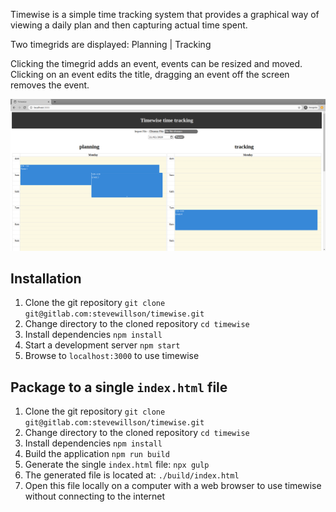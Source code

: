 Timewise is a simple time tracking system that provides a graphical way of viewing a daily plan and then capturing actual time spent.

Two timegrids are displayed:
Planning | Tracking

Clicking the timegrid adds an event, events can be resized and moved. Clicking on an event edits the title, dragging an event off the screen removes the event.

![timewise_screenshot][screenshot_1]

[screenshot_1]: timewise_1.png "Timewise Screenshot"

## Installation

1. Clone the git repository `git clone git@gitlab.com:stevewillson/timewise.git`
2. Change directory to the cloned repository `cd timewise`
3. Install dependencies `npm install`
4. Start a development server `npm start`
5. Browse to `localhost:3000` to use timewise

## Package to a single `index.html` file

1. Clone the git repository `git clone git@gitlab.com:stevewillson/timewise.git`
2. Change directory to the cloned repository `cd timewise`
3. Install dependencies `npm install`
4. Build the application `npm run build`
5. Generate the single `index.html` file: `npx gulp`
6. The generated file is located at: `./build/index.html`
7. Open this file locally on a computer with a web browser to use timewise without connecting to the internet
